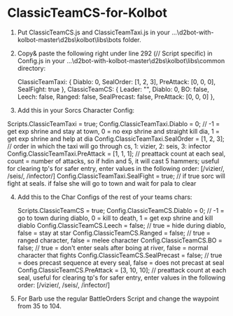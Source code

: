 # ClassicTeamCS-for-Kolbot

1. Put ClassicTeamCS.js and ClassicTeamTaxi.js in your ...\d2bot-with-kolbot-master\d2bs\kolbot\libs\bots folder.

2. Copy& paste the following right under line 292 (// Script specific) in Config.js in your ...\d2bot-with-kolbot-master\d2bs\kolbot\libs\common directory:

	ClassicTeamTaxi: {
      Diablo: 0,
      SealOrder: [1, 2, 3],
      PreAttack: [0, 0, 0],
	  SealFight: true
	},
	ClassicTeamCS: {
      Leader: "",
      Diablo: 0,
      BO: false,
      Leech: false,
      Ranged: false,
      SealPrecast: false,
      PreAttack: [0, 0, 0]
	},
  
3. Add this in your Sorcs Character Config:
  
  Scripts.ClassicTeamTaxi = true; 
		Config.ClassicTeamTaxi.Diablo = 0; // -1 = get exp shrine and stay at town, 0 = no exp shrine and straight kill dia, 1 = get exp shrine and help at dia
		Config.ClassicTeamTaxi.SealOrder = [1, 2, 3]; // order in which the taxi will go through cs, 1: vizier, 2: seis, 3: infector
		Config.ClassicTeamTaxi.PreAttack = [1, 1, 1]; // preattack count at each seal, count = number of attacks, so if hdin and 5, it will cast 5 hammers; useful for clearing tp's for safer entry, enter values in the following order: [/vizier/, /seis/, /infector/] 
		Config.ClassicTeamTaxi.SealFight = true; // if true sorc will fight at seals. if false she will go to town and wait for pala to clear

4. Add this to the Char Configs of the rest of your teams chars:

	Scripts.ClassicTeamCS = true; 
		Config.ClassicTeamCS.Diablo = 0; // -1 = go to town during diablo, 0 = kill to death, 1 = get exp shrine and kill diablo
		Config.ClassicTeamCS.Leech = false; // true = hide during diablo, false = stay at star
		Config.ClassicTeamCS.Ranged = false; // true = ranged character, false = melee character 
		Config.ClassicTeamCS.BO = false; // true = don't enter seals after boing at river, false = normal character that fights
		Config.ClassicTeamCS.SealPrecast = false; // true = does precast sequence at every seal, false = does not precast at seal
		Config.ClassicTeamCS.PreAttack = [3, 10, 10]; // preattack count at each seal, useful for clearing tp's for safer entry, enter values in the following order: [/vizier/, /seis/, /infector/]
    
5. For Barb use the regular BattleOrders Script and change the waypoint from 35 to 104.
